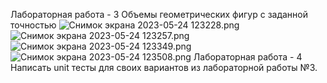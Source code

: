Лабораторная работа - 3
Объемы геометрических фигур с заданной точностью
![Снимок экрана 2023-05-24 123228.png](..%2F%E4%E7%2F%D1%ED%E8%EC%EE%EA%20%FD%EA%F0%E0%ED%E0%202023-05-24%20123228.png)
![Снимок экрана 2023-05-24 123257.png](..%2F%E4%E7%2F%D1%ED%E8%EC%EE%EA%20%FD%EA%F0%E0%ED%E0%202023-05-24%20123257.png)
![Снимок экрана 2023-05-24 123349.png](..%2F%E4%E7%2F%D1%ED%E8%EC%EE%EA%20%FD%EA%F0%E0%ED%E0%202023-05-24%20123349.png)
![Снимок экрана 2023-05-24 123508.png](..%2F%E4%E7%2F%D1%ED%E8%EC%EE%EA%20%FD%EA%F0%E0%ED%E0%202023-05-24%20123508.png)
Лабораторная работа - 4
Написать unit тесты для своих вариантов из лабораторной работы №3.
